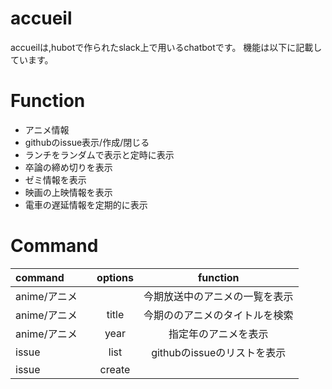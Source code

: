# accueil

accueilは,hubotで作られたslack上で用いるchatbotです。
機能は以下に記載しています。

[heroku]: http://www.heroku.com
[hubot]: http://hubot.github.com
[generator-hubot]: https://github.com/github/generator-hubot

# Function
* アニメ情報
* githubのissue表示/作成/閉じる
* ランチをランダムで表示と定時に表示
* 卒論の締め切りを表示
* ゼミ情報を表示
* 映画の上映情報を表示
* 電車の遅延情報を定期的に表示

# Command
| command 　　| options | function |
|:------------|:-------:|:--------------------------------------------:|
|anime/アニメ |         | 今期放送中のアニメの一覧を表示               |
|anime/アニメ | title   | 今期ののアニメのタイトルを検索               |
|anime/アニメ | year    | 指定年のアニメを表示                         |
| issue       | list    | githubのissueのリストを表示                  |
| issue       | create <title> body <content>  | githubのissueを作成   |
| issue       | issue close <number>    | githubのissueを閉じる        |
| lunch       | ------- | ランチをランダムで決める& 12:30に定期的に実行|
| thesis      | ------- | 卒論の締め切りまでの日数を表示               | 
| thesis      | bachelor| 学部の卒論締め切りを設定                     | 
| thesis      | master  | 修士の卒論締め切りを設定                     |
| semi        | ------- | 次のゼミ情報を表示                           |
| semi        | list    | ゼミ情報を表示                               |
| theater     | ------- | 登録済みの映画館の上映情報を表示             |
| train       | all     | Yahoo!電車情報を表示                         |
| event       | ------- | イベントのジャンル表示                       |
| event       | network | ネットワークのイベントを表示(from atmarkit)  |
| event       | security| セキュリティのイベントを表示(from atmarkit)  |

# Now Coding
circle ci + capistrano -> deploy like chatops

# Want Function

